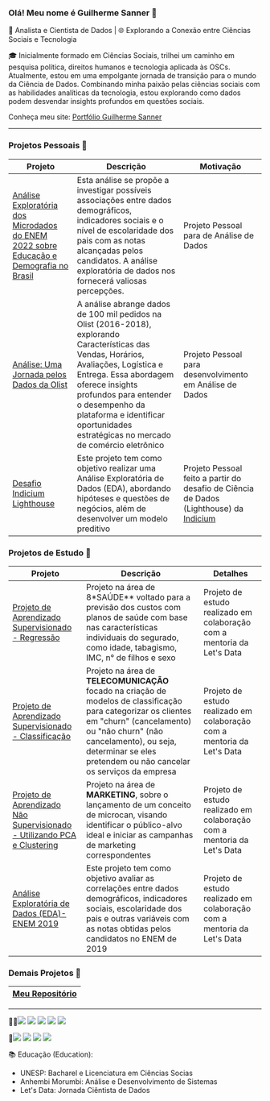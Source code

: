 ### Olá! Meu nome é Guilherme Sanner 👋

🔬 Analista e Cientista de Dados | 🌐 Explorando a Conexão entre Ciências Sociais e Tecnologia

🎓 Inicialmente formado em Ciências Sociais, trilhei um caminho em pesquisa política, direitos humanos e tecnologia aplicada às OSCs. Atualmente, estou em uma empolgante jornada de transição para o mundo da Ciência de Dados. Combinando minha paixão pelas ciências sociais com as habilidades analíticas da tecnologia, estou explorando como dados podem desvendar insights profundos em questões sociais.

Conheça meu site: [Portfólio Guilherme Sanner](https://www.sanner.tech/)

--------------------------------------------------
### Projetos Pessoais 🔬
| Projeto | Descrição | Motivação |
|-----------------------|-----------------------|-----------------------|
| [Análise Exploratória dos Microdados do ENEM 2022 sobre Educação e Demografia no Brasil](https://github.com/GSanner/EDA__ENEM_2022) | Esta análise se propõe a investigar possíveis associações entre dados demográficos, indicadores sociais e o nível de escolaridade dos pais com as notas alcançadas pelos candidatos. A análise exploratória de dados nos fornecerá valiosas percepções. | Projeto Pessoal para de Análise de Dados |
| [Análise: Uma Jornada pelos Dados da Olist](https://github.com/GSanner/Projeto_Olist) |A análise abrange dados de 100 mil pedidos na Olist (2016-2018), explorando Características das Vendas, Horários, Avaliações, Logística e Entrega. Essa abordagem oferece insights profundos para entender o desempenho da plataforma e identificar oportunidades estratégicas no mercado de comércio eletrônico|Projeto Pessoal para desenvolvimento em Análise de Dados|
| [Desafio Indicium Lighthouse](https://github.com/GSanner/Desafio_Indicium_Lighthouse) | Este projeto tem como objetivo realizar uma Análise Exploratória de Dados (EDA), abordando hipóteses e questões de negócios, além de desenvolver um modelo preditivo | Projeto Pessoal feito a partir do desafio de Ciência de Dados (Lighthouse) da [Indicium](https://indicium.tech/) | 

### Projetos de Estudo 🔬
| Projeto | Descrição | Detalhes |
|-----------------------|-----------------------| -----------------------|
| [Projeto de Aprendizado Supervisionado - Regressão](https://github.com/GSanner/Aprendizado_Supervisionado_REGRESSAO) | Projeto na área de 8*SAÚDE** voltado para a previsão dos custos com planos de saúde com base nas características individuais do segurado, como idade, tabagismo, IMC, n° de filhos e sexo | Projeto de estudo realizado em colaboração com a mentoria da Let's Data |
| [Projeto de Aprendizado Supervisionado - Classificação](https://github.com/GSanner/Aprendizado_Supervisionado_CLASSIFICACAO/tree/master)| Projeto na área de **TELECOMUNICAÇÃO** focado na criação de modelos de classificação para categorizar os clientes em "churn" (cancelamento) ou "não churn" (não cancelamento), ou seja, determinar se eles pretendem ou não cancelar os serviços da empresa | Projeto de estudo realizado em colaboração com a mentoria da Let's Data |
| [Projeto de Aprendizado Não Supervisionado - Utilizando PCA e Clustering](https://github.com/GSanner/Aprendizado_Nao_Supervisionado_PCA_CLUSTERING) | Projeto na área de **MARKETING**, sobre o lançamento de um conceito de microcan, visando identificar o público-alvo ideal e iniciar as campanhas de marketing correspondentes | Projeto de estudo realizado em colaboração com a mentoria da Let's Data |
| [Análise Exploratória de Dados (EDA)- ENEM 2019](https://github.com/GSanner/EDA_Enem2019) | Este projeto tem como objetivo avaliar as correlações entre dados demográficos, indicadores sociais, escolaridade dos pais e outras variáveis com as notas obtidas pelos candidatos no ENEM de 2019 | Projeto de estudo realizado em colaboração com a mentoria da Let's Data |

### Demais Projetos 🔬
| [Meu Repositório](https://github.com/GSanner?tab=repositories)  |
| --- |

--------------------------------------------------

👩‍💻<img src="https://img.shields.io/badge/Python-FFD43B?style=for-the-badge&logo=python&logoColor=blue" /> <img src="https://img.shields.io/badge/Pandas-2C2D72?style=for-the-badge&logo=pandas&logoColor=white" /> <img src="https://img.shields.io/badge/PLSQL-F80000?style=for-the-badge&logo=oracle&logoColor=black" /> <img src="https://img.shields.io/badge/MySQL-005C84?style=for-the-badge&logo=mysql&logoColor=white" /> <img src="https://img.shields.io/badge/PostgreSQL-316192?style=for-the-badge&logo=postgresql&logoColor=white" /> 

👨[<img src="https://img.shields.io/badge/Medium-12100E?style=for-the-badge&logo=medium&logoColor=white" />](https://medium.com/@sannercel) [<img src="https://img.shields.io/badge/LinkedIn-0077B5?style=for-the-badge&logo=linkedin&logoColor=white" />](https://www.linkedin.com/in/guilherme-sanner/) [<img src="https://img.shields.io/badge/Gmail-D14836?style=for-the-badge&logo=gmail&logoColor=white" />](mailto:sannercel@gmail.com?subject=&body=) [<img src="https://img.shields.io/badge/WhatsApp-25D366?style=for-the-badge&logo=whatsapp&logoColor=white" />](https://wa.me/5519999274661)

📚 Educação (Education):
- UNESP: Bacharel e Licenciatura em Ciências Socias
- Anhembi Morumbi: Análise e Desenvolvimento de Sistemas
- Let's Data: Jornada Ciêntista de Dados

